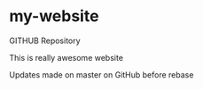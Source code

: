 # my-website
GITHUB Repository

This is really awesome website

Updates made on master on GitHub before rebase
